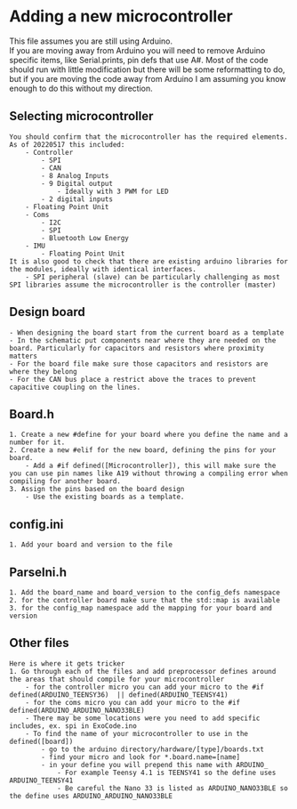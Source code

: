 # Adding a new microcontroller
This file assumes you are still using Arduino.  
If you are moving away from Arduino you will need to remove Arduino specific items, like Serial.prints, pin defs that use A#.
Most of the code should run with little modification but there will be some reformatting to do, but if you are moving the code away from Arduino I am assuming you know enough to do this without my direction.

## Selecting microcontroller
    You should confirm that the microcontroller has the required elements.
    As of 20220517 this included:
        - Controller
            - SPI
            - CAN
            - 8 Analog Inputs
            - 9 Digital output
                - Ideally with 3 PWM for LED
            - 2 digital inputs
	    - Floating Point Unit
        - Coms
            - I2C
            - SPI
            - Bluetooth Low Energy
	    - IMU
            - Floating Point Unit
    It is also good to check that there are existing arduino libraries for the modules, ideally with identical interfaces.
        - SPI peripheral (slave) can be particularly challenging as most SPI libraries assume the microcontroller is the controller (master)

## Design board
    - When designing the board start from the current board as a template
    - In the schematic put components near where they are needed on the board. Particularly for capacitors and resistors where proximity matters
    - For the board file make sure those capacitors and resistors are where they belong
    - For the CAN bus place a restrict above the traces to prevent capacitive coupling on the lines.

## Board.h
    1. Create a new #define for your board where you define the name and a number for it.
    2. Create a new #elif for the new board, defining the pins for your board.
        - Add a #if defined([Microcontroller]), this will make sure the you can use pin names like A19 without throwing a compiling error when compiling for another board.
    3. Assign the pins based on the board design
        - Use the existing boards as a template.
    
## config.ini
    1. Add your board and version to the file
    
## ParseIni.h
    1. Add the board_name and board_version to the config_defs namespace
    2. for the controller board make sure that the std::map is available
    3. for the config_map namespace add the mapping for your board and version

## Other files
    Here is where it gets tricker
    1. Go through each of the files and add preprocessor defines around the areas that should compile for your microcontroller
        - for the controller micro you can add your micro to the #if defined(ARDUINO_TEENSY36)  || defined(ARDUINO_TEENSY41) 
        - for the coms micro you can add your micro to the #if defined(ARDUINO_ARDUINO_NANO33BLE)
        - There may be some locations were you need to add specific includes, ex. spi in ExoCode.ino
        - To find the name of your microcontroller to use in the defined([board])
            - go to the arduino directory/hardware/[type]/boards.txt
            - find your micro and look for *.board.name=[name]
            - in your define you will prepend this name with ARDUINO_
                - For example Teensy 4.1 is TEENSY41 so the define uses ARDUINO_TEENSY41
                - Be careful the Nano 33 is listed as ARDUINO_NANO33BLE so the define uses ARDUINO_ARDUINO_NANO33BLE
            

    